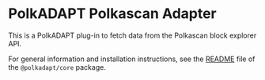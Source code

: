 # PolkADAPT Polkascan Adapter

This is a PolkADAPT plug-in to fetch data from the Polkascan block explorer API.

For general information and installation instructions, see the [README](https://github.com/polkascan/polkadapt/tree/main/projects/core#readme) file of the `@polkadapt/core` package.
